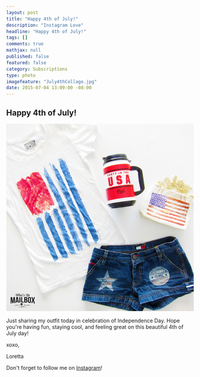 ```yaml
---
layout: post
title: "Happy 4th of July!"
description: "Instagram Love"
headline: "Happy 4th of July!"
tags: []
comments: true
mathjax: null
published: false
featured: false
category: Subscriptions
type: photo
imagefeature: "July4thCollage.jpg"
date: 2015-07-04 13:09:00 -08:00
---
```


<H2>Happy 4th of July!</H2>

<CENTER><IMG SRC='/images/July4thCollage.jpg'></CENTER>

<p>Just sharing my outfit today in celebration of Independence Day. Hope you're having fun, staying cool, and feeling great on this beautiful 4th of July day!</p>
<p>xoxo,</p> 
<p>Loretta</p>

<p>Don't forget to follow me on <a href="https://instagram.com/whatsupmailbox/" target="_blank">Instagram</a>!</p>
